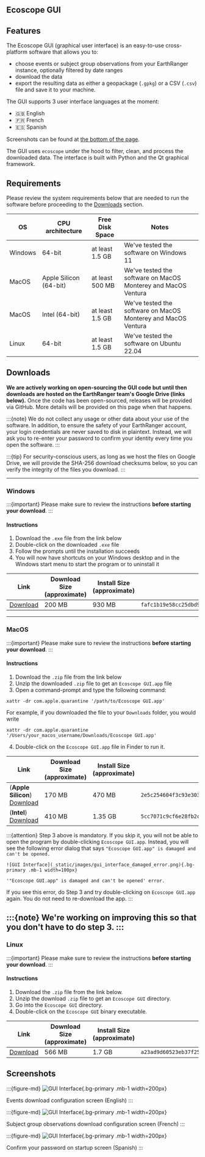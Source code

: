 Ecoscope GUI
----

## Features

The Ecoscope GUI (graphical user interface) is an easy-to-use cross-platform software that allows you to:

- choose events or subject group observations from your EarthRanger instance, optionally filtered by date ranges
- download the data
- export the resulting data as either a geopackage (`.gpkg`) or a CSV (`.csv`) file and save it to your machine.

The GUI supports 3 user interface languages at the moment:

- 🇬🇧 English
- 🇫🇷 French
- 🇪🇸 Spanish

Screenshots can be found at [the bottom of the page](#Screenshots).

The GUI uses `ecoscope` under the hood to filter, clean, and process the downloaded data. The interface is built with
Python and the Qt graphical framework.

## Requirements

Please review the system requirements below that are needed to run the software before proceeding to
the [Downloads](#Downloads) section.

| OS      | CPU architecture       | Free Disk Space | Notes                                                         |
|---------|------------------------|-----------------|---------------------------------------------------------------|
| Windows | 64-bit                 | at least 1.5 GB | We've tested the software on Windows 11                       |
| MacOS   | Apple Silicon (64-bit) | at least 500 MB | We've tested the software on MacOS Monterey and MacOS Ventura |
| MacOS   | Intel (64-bit)         | at least 1.5 GB | We've tested the software on MacOS Monterey and MacOS Ventura |
| Linux   | 64-bit                 | at least 1.5 GB | We've tested the software on Ubuntu 22.04                     |

## Downloads

**We are actively working on open-sourcing the GUI code but until then downloads are hosted on the EarthRanger team's
Google Drive (links below).** Once the code has been open-sourced, releases will be provided via GitHub. More details
will
be provided on this page when that happens.

:::{note}
We do not collect any usage or other data about your use of the software. In addition, to ensure the safety of your
EarthRanger account, your login credentials are never saved to disk in plaintext. Instead, we will ask you to re-enter
your password
to confirm your identity every time you open the software.
:::

:::{tip}
For security-conscious users, as long as we host the files on Google Drive, we will provide the SHA-256 download
checksums below, so you can verify the integrity of the files you download.
:::

-----------

### Windows

:::{important}
Please make sure to review the instructions **before starting your download**.
:::

#### Instructions

1. Download the `.exe` file from the link below
2. Double-click on the downloaded `.exe` file
3. Follow the prompts until the installation succeeds
4. You will now have shortcuts on your Windows desktop and in the Windows start menu to start the program or to
   uninstall it

| Link                                                                          | Download Size (approximate) | Install Size (approximate) | SHA-256 checksum                                                   |
|-------------------------------------------------------------------------------|-----------------------------|----------------------------|--------------------------------------------------------------------|
| [Download](https://drive.google.com/file/d/1ONvvioykgeDivrQKxoovP88dBQ4EbRyP) | 200 MB                      | 930 MB                     | `fafc1b19e58cc25dbd98c5baaeec7e78fb54606e30a9b14c5a5d3768acb83891` |

-----------

### MacOS

:::{important}
Please make sure to review the instructions **before starting your download**.
:::

#### Instructions

1. Download the `.zip` file from the link below
2. Unzip the downloaded `.zip` file to get an `Ecoscope GUI.app` file
3. Open a command-prompt and type the following command:

```
xattr -dr com.apple.quarantine '/path/to/Ecoscope GUI.app'
```

For example, if you downloaded the file to your `Downloads` folder, you would write

```
xattr -dr com.apple.quarantine '/Users/your_macos_username/Downloads/Ecoscope GUI.app'
```

4. Double-click on the `Ecoscope GUI.app` file in Finder to run it.

| Link                                                                                              | Download Size (approximate) | Install Size (approximate) | SHA-256 checksum                                                   |
|---------------------------------------------------------------------------------------------------|-----------------------------|----------------------------|--------------------------------------------------------------------|
| (**Apple Silicon**) [Download](https://drive.google.com/file/d/1xFlUTQVbjlCsSiq-zHoqdP7pRV5mrlMg) | 170 MB                      | 470 MB                     | `2e5c254604f3c93e30320bc82f64b2e5a5fcca60b9be4942e2435398fbe3902c` |
| (**Intel**) [Download](https://drive.google.com/file/d/1RYuUf42ocs3GHwRYw3DD4SaPF9DIVAsG)         | 410 MB                      | 1.35 GB                    | `5cc7071c9cf6e28fb2ccbbf0f7e8c46327451bdffe68a94f185712cf89b8c60f` |

:::{attention}
Step 3 above is mandatory. If you skip it, you will not be able to open the program by
double-clicking `Ecoscope GUI.app`. Instead, you will see the following error dialog that
says `"Ecoscope GUI.app" is damaged and can't be opened.`

   ```{figure-md}
   ![GUI Interface](_static/images/gui_interface_damaged_error.png){.bg-primary .mb-1 width=100px}

   '"Ecoscope GUI.app" is damaged and can't be opened' error.
   ```

If you see this error, do Step 3 and try double-clicking on `Ecoscope GUI.app` again. You do not need to re-download the
app.
:::

:::{note}
We're working on improving this so that you don't have to do step 3.
:::
-----------

### Linux

:::{important}
Please make sure to review the instructions **before starting your download**.
:::

#### Instructions

1. Download the `.zip` file from the link below.
2. Unzip the download `.zip` file to get an `Ecoscope GUI` directory.
3. Go into the `Ecoscope GUI` directory.
4. Double-click on the `Ecoscope GUI` binary executable.

| Link                                                                          | Download Size (approximate) | Install Size (approximate) | SHA-256 checksum                                                   |
|-------------------------------------------------------------------------------|-----------------------------|----------------------------|--------------------------------------------------------------------|
| [Download](https://drive.google.com/file/d/1jmBJKXLvCcg0gcXHV0siM_Hgsmjs1DWt) | 566 MB                      | 1.7 GB                     | `a23ad9d60523eb37f251059712c46613f277fb2e6d4be2d531cecc4abfdc6116` |

## Screenshots

:::{figure-md}
![GUI Interface](_static/images/gui_interface_1.png){.bg-primary .mb-1 width=200px}

Events download configuration screen (English)
:::

:::{figure-md}
![GUI Interface](_static/images/gui_interface_2.png){.bg-primary .mb-1 width=200px}

Subject group observations download configuration screen (French)
:::

:::{figure-md}
![GUI Interface](_static/images/gui_interface_3.png){.bg-primary .mb-1 width=200px}

Confirm your password on startup screen (Spanish)
:::
